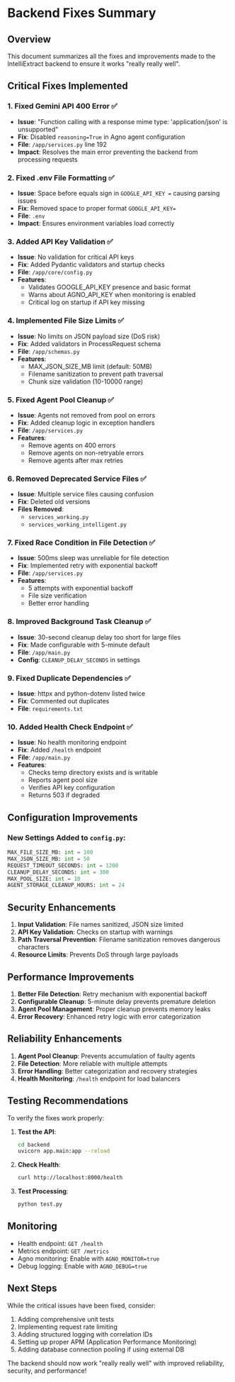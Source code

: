 # Backend Fixes Summary

## Overview
This document summarizes all the fixes and improvements made to the IntelliExtract backend to ensure it works "really really well".

## Critical Fixes Implemented

### 1. **Fixed Gemini API 400 Error** ✅
- **Issue**: "Function calling with a response mime type: 'application/json' is unsupported"
- **Fix**: Disabled `reasoning=True` in Agno agent configuration
- **File**: `/app/services.py` line 192
- **Impact**: Resolves the main error preventing the backend from processing requests

### 2. **Fixed .env File Formatting** ✅
- **Issue**: Space before equals sign in `GOOGLE_API_KEY =` causing parsing issues
- **Fix**: Removed space to proper format `GOOGLE_API_KEY=`
- **File**: `.env`
- **Impact**: Ensures environment variables load correctly

### 3. **Added API Key Validation** ✅
- **Issue**: No validation for critical API keys
- **Fix**: Added Pydantic validators and startup checks
- **File**: `/app/core/config.py`
- **Features**:
  - Validates GOOGLE_API_KEY presence and basic format
  - Warns about AGNO_API_KEY when monitoring is enabled
  - Critical log on startup if API key missing

### 4. **Implemented File Size Limits** ✅
- **Issue**: No limits on JSON payload size (DoS risk)
- **Fix**: Added validators in ProcessRequest schema
- **File**: `/app/schemas.py`
- **Features**:
  - MAX_JSON_SIZE_MB limit (default: 50MB)
  - Filename sanitization to prevent path traversal
  - Chunk size validation (10-10000 range)

### 5. **Fixed Agent Pool Cleanup** ✅
- **Issue**: Agents not removed from pool on errors
- **Fix**: Added cleanup logic in exception handlers
- **File**: `/app/services.py`
- **Features**:
  - Remove agents on 400 errors
  - Remove agents on non-retryable errors
  - Remove agents after max retries

### 6. **Removed Deprecated Service Files** ✅
- **Issue**: Multiple service files causing confusion
- **Fix**: Deleted old versions
- **Files Removed**:
  - `services_working.py`
  - `services_working_intelligent.py`

### 7. **Fixed Race Condition in File Detection** ✅
- **Issue**: 500ms sleep was unreliable for file detection
- **Fix**: Implemented retry with exponential backoff
- **File**: `/app/services.py`
- **Features**:
  - 5 attempts with exponential backoff
  - File size verification
  - Better error handling

### 8. **Improved Background Task Cleanup** ✅
- **Issue**: 30-second cleanup delay too short for large files
- **Fix**: Made configurable with 5-minute default
- **File**: `/app/main.py`
- **Config**: `CLEANUP_DELAY_SECONDS` in settings

### 9. **Fixed Duplicate Dependencies** ✅
- **Issue**: httpx and python-dotenv listed twice
- **Fix**: Commented out duplicates
- **File**: `requirements.txt`

### 10. **Added Health Check Endpoint** ✅
- **Issue**: No health monitoring endpoint
- **Fix**: Added `/health` endpoint
- **File**: `/app/main.py`
- **Features**:
  - Checks temp directory exists and is writable
  - Reports agent pool size
  - Verifies API key configuration
  - Returns 503 if degraded

## Configuration Improvements

### New Settings Added to `config.py`:
```python
MAX_FILE_SIZE_MB: int = 100
MAX_JSON_SIZE_MB: int = 50
REQUEST_TIMEOUT_SECONDS: int = 1200
CLEANUP_DELAY_SECONDS: int = 300
MAX_POOL_SIZE: int = 10
AGENT_STORAGE_CLEANUP_HOURS: int = 24
```

## Security Enhancements

1. **Input Validation**: File names sanitized, JSON size limited
2. **API Key Validation**: Checks on startup with warnings
3. **Path Traversal Prevention**: Filename sanitization removes dangerous characters
4. **Resource Limits**: Prevents DoS through large payloads

## Performance Improvements

1. **Better File Detection**: Retry mechanism with exponential backoff
2. **Configurable Cleanup**: 5-minute delay prevents premature deletion
3. **Agent Pool Management**: Proper cleanup prevents memory leaks
4. **Error Recovery**: Enhanced retry logic with error categorization

## Reliability Enhancements

1. **Agent Pool Cleanup**: Prevents accumulation of faulty agents
2. **File Detection**: More reliable with multiple attempts
3. **Error Handling**: Better categorization and recovery strategies
4. **Health Monitoring**: `/health` endpoint for load balancers

## Testing Recommendations

To verify the fixes work properly:

1. **Test the API**:
   ```bash
   cd backend
   uvicorn app.main:app --reload
   ```

2. **Check Health**:
   ```bash
   curl http://localhost:8000/health
   ```

3. **Test Processing**:
   ```bash
   python test.py
   ```

## Monitoring

- Health endpoint: `GET /health`
- Metrics endpoint: `GET /metrics`
- Agno monitoring: Enable with `AGNO_MONITOR=true`
- Debug logging: Enable with `AGNO_DEBUG=true`

## Next Steps

While the critical issues have been fixed, consider:

1. Adding comprehensive unit tests
2. Implementing request rate limiting
3. Adding structured logging with correlation IDs
4. Setting up proper APM (Application Performance Monitoring)
5. Adding database connection pooling if using external DB

The backend should now work "really really well" with improved reliability, security, and performance!